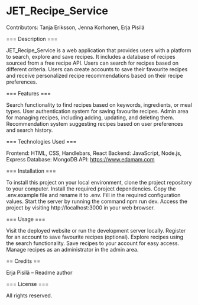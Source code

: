 # JET_Recipe_Service

Contributors: Tanja Eriksson, Jenna Korhonen, Erja Pisilä 


=== Description === 

JET_Recipe_Service is a web application that provides users with a platform to search, explore and save recipes. 
It includes a database of recipes sourced from a free recipe API. 
Users can search for recipes based on different criteria. 
Users can create accounts to save their favourite recipes and receive personalized recipe recommendations based on their recipe preferences.  


=== Features === 

Search functionality to find recipes based on keywords, ingredients, or meal types. 
User authentication system for saving favourite recipes. 
Admin area for managing recipes, including adding, updating, and deleting them. 
Recommendation system suggesting recipes based on user preferences and search history. 
 

=== Technologies Used === 

Frontend: HTML, CSS, Handlebars, React
Backend: JavaScript, Node.js, Express 
Database: MongoDB 
API: https://www.edamam.com 


=== Installation === 

To install this project on your local environment, clone the project repository to your computer.
Install the required project dependencies.
Copy the .env.example file and rename it to .env. Fill in the required configuration values.
Start the server by running the command npm run dev.
Access the project by visiting http://localhost:3000 in your web browser.


=== Usage ===  

Visit the deployed website or run the development server locally. 
Register for an account to save favourite recipes (optional). 
Explore recipes using the search functionality. 
Save recipes to your account for easy access. 
Manage recipes as an administrator in the admin area.  


== Credits ==  

Erja Pisilä – Readme author 

 
=== License ===  

All rights reserved. 

